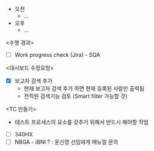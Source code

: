 - 오전
	- ...
- 오후
	- ...

<수행 경과>
- [ ] Work progress check (Jira) - SQA

<대시보드 수정요청>
- [x] 보고자 검색 추가
	- 현재 보고자 검색 추가 하면 현재 등록된 사람만 출력됨
	- 전직원 검색기능 검토 (Smart filter 가능할 것)

<TC 만들기>
- 테스트 프로세스의 요소를 갖추기 위해서 반드시 해야할 작업
- [ ] 340HX
- [ ] NBGA - iBNI ? : 윤신영 선임에게 매뉴얼 문의